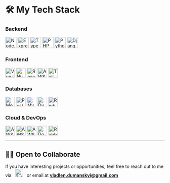 # 🛠 My Tech Stack

### Backend

<p align="left">

  <img height="35" src="https://img.shields.io/badge/Node.js-207f34?style=for-the-badge&logo=node.js&logoColor=white" alt="Node.js" />
  <img height="35" src="https://img.shields.io/badge/Express-0e9c2c?style=for-the-badge&logo=express&logoColor=white" alt="Express" />
  <img height="35" src="https://img.shields.io/badge/TypeScript-007ACC?style=for-the-badge&logo=typescript&logoColor=white" alt="TypeScript" />
  <img height="35" src="https://img.shields.io/badge/PHP-777BB4?style=for-the-badge&logo=php&logoColor=white" alt="PHP" />
  <img height="35" src="https://img.shields.io/badge/Python-3776AB?style=for-the-badge&logo=python&logoColor=white" alt="Python" />
  <img height="35" src="https://img.shields.io/badge/Django-092E20?style=for-the-badge&logo=django&logoColor=white" alt="Django" />
</p>

### Frontend
<p align="left">
  <img height="30" src="https://img.shields.io/badge/Vue.js-4FC08D?style=for-the-badge&logo=vue.js&logoColor=white" alt="Vue.js" />
  <img height="30" src="https://img.shields.io/badge/Nuxt.js-00C58E?style=for-the-badge&logo=nuxt.js&logoColor=white" alt="Nuxt.js" />
  <img height="30" src="https://img.shields.io/badge/React-02b2c3?style=for-the-badge&logo=react&logoColor=white" alt="React" />
  <img height="30" src="https://img.shields.io/badge/AWS%20Amplify-FF9900?style=for-the-badge&logo=aws-amplify&logoColor=white" alt="AWS Amplify" />
  <img height="30" src="https://img.shields.io/badge/Tailwind_CSS-10a79f?style=for-the-badge&logo=tailwind-css&logoColor=white" alt="TailwindCSS" />
</p>

### Databases
<p align="left">
  <img height="30" src="https://img.shields.io/badge/MongoDB-47A248?style=for-the-badge&logo=mongodb&logoColor=white" alt="MongoDB" />
  <img height="30" src="https://img.shields.io/badge/PostgreSQL-336791?style=for-the-badge&logo=postgresql&logoColor=white" alt="PostgreSQL" />
  <img height="30" src="https://img.shields.io/badge/MySQL-4479A1?style=for-the-badge&logo=mysql&logoColor=white" alt="MySQL" />
  <img height="30" src="https://img.shields.io/badge/DynamoDB-4053D6?style=for-the-badge&logo=amazon-dynamodb&logoColor=white" alt="DynamoDB" />
  <img height="30" src="https://img.shields.io/badge/Redis-DC382D?style=for-the-badge&logo=redis&logoColor=white" alt="Redis" />
</p>

### Cloud & DevOps
<p align="left">
  <img height="30" src="https://img.shields.io/badge/AWS-232F3E?style=for-the-badge&logo=amazon-aws&logoColor=white" alt="AWS" />
  <img height="30" src="https://img.shields.io/badge/AWS%20API%20Gateway-FF4F8B?style=for-the-badge&logo=amazon-api-gateway&logoColor=white" alt="AWS API Gateway" />
  <img height="30" src="https://img.shields.io/badge/AWS%20Lambda-FF9900?style=for-the-badge&logo=aws-lambda&logoColor=white" alt="AWS Lambda" />
  <img height="30" src="https://img.shields.io/badge/Docker-2496ED?style=for-the-badge&logo=docker&logoColor=white" alt="Docker" />
  <img height="30" src="https://img.shields.io/badge/RabbitMQ-FF6600?style=for-the-badge&logo=rabbitmq&logoColor=white" alt="RabbitMQ" />
</p>

---

## 🧑‍💻 Open to Collaborate
If you have interesting projects or opportunities, feel free to reach out to me via &nbsp;
<a target="_blank" href="https://t.me/SoVladlen13"><span><img src="https://upload.wikimedia.org/wikipedia/commons/8/82/Telegram_logo.svg" alt="Telegram" width="25" height="25" /></span></a> &nbsp;
or email at **vladlen.dumanskyi@gmail.com**
